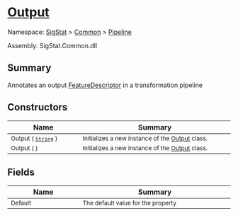 # [Output](./Output.md)

Namespace: [SigStat]() > [Common](./../README.md) > [Pipeline](./README.md)

Assembly: SigStat.Common.dll

## Summary
Annotates an output [FeatureDescriptor](https://github.com/hargitomi97/sigstat/blob/master/docs/md/SigStat/Common/FeatureDescriptor.md) in a transformation pipeline

## Constructors

| Name<a href="#"><img width=160></a> | Summary<a href="#"><img width=400></a> | 
| --- | --- | 
| <sub>Output ( [`String`](https://docs.microsoft.com/en-us/dotnet/api/System.String) )</sub>| <sub>Initializes a new instance of the [Output](https://github.com/hargitomi97/sigstat/blob/master/docs/md/SigStat/Common/Pipeline/Output.md) class.</sub>| <br>
| <sub>Output (  )</sub>| <sub>Initializes a new instance of the [Output](https://github.com/hargitomi97/sigstat/blob/master/docs/md/SigStat/Common/Pipeline/Output.md) class.</sub>| <br>


## Fields

| Name<a href="#"><img width=160></a> | Summary<a href="#"><img width=400></a> | 
| --- | --- | 
| <sub>Default</sub>| <sub>The default value for the property</sub>| <br>


